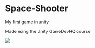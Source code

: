 # Space-Shooter

My first game in unity 

Made using the Unity GameDevHQ course

<img src="SpaceShooter.gif?raw=true">
